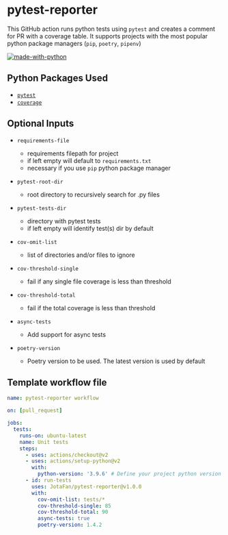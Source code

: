 # pytest-reporter

This GitHub action runs python tests using `pytest` and creates a comment for PR with a coverage table.
It supports projects with the most popular python package managers (`pip`, `poetry`, `pipenv`)

[![made-with-python](https://img.shields.io/badge/Made%20with-Python-1f425f.svg)](https://www.python.org)

## Python Packages Used

- [`pytest`](https://pypi.org/project/pytest/)
- [`coverage`](https://pypi.org/project/coverage/)

## Optional Inputs

- `requirements-file`
  - requirements filepath for project
  - if left empty will default to `requirements.txt`
  - necessary if you use `pip` python package manager

- `pytest-root-dir`
  - root directory to recursively search for .py files

- `pytest-tests-dir`
  - directory with pytest tests
  - if left empty will identify test(s) dir by default

- `cov-omit-list`
  - list of directories and/or files to ignore

- `cov-threshold-single`
  - fail if any single file coverage is less than threshold

- `cov-threshold-total`
  - fail if the total coverage is less than threshold

- `async-tests`
  - Add support for async tests

- `poetry-version`
  - Poetry version to be used. The latest version is used by default
  
## Template workflow file

```yaml
name: pytest-reporter workflow

on: [pull_request]

jobs:
  tests:
    runs-on: ubuntu-latest
    name: Unit tests
    steps:
      - uses: actions/checkout@v2
      - uses: actions/setup-python@v2
        with:
          python-version: '3.9.6' # Define your project python version
      - id: run-tests
        uses: JotaFan/pytest-reporter@v1.0.0
        with:
          cov-omit-list: tests/*
          cov-threshold-single: 85
          cov-threshold-total: 90
          async-tests: true
          poetry-version: 1.4.2
